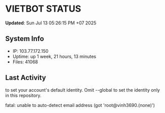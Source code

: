 # VIETBOT STATUS
**Updated**: Sun Jul 13 05:26:15 PM +07 2025

## System Info
- IP: 103.77.172.150
- Uptime: up 1 week, 21 hours, 13 minutes
- Files: 41068

## Last Activity

to set your account's default identity.
Omit --global to set the identity only in this repository.

fatal: unable to auto-detect email address (got 'root@vinh3690.(none)')
